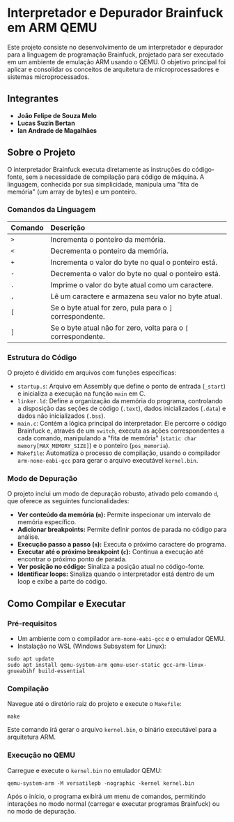 # Interpretador e Depurador Brainfuck em ARM QEMU

Este projeto consiste no desenvolvimento de um interpretador e depurador para a linguagem de programação Brainfuck, projetado para ser executado em um ambiente de emulação ARM usando o QEMU. O objetivo principal foi aplicar e consolidar os conceitos de arquitetura de microprocessadores e sistemas microprocessados.

## Integrantes

- **João Felipe de Souza Melo**
- **Lucas Suzin Bertan**
- **Ian Andrade de Magalhães**

## Sobre o Projeto

O interpretador Brainfuck executa diretamente as instruções do código-fonte, sem a necessidade de compilação para código de máquina. A linguagem, conhecida por sua simplicidade, manipula uma "fita de memória" (um array de bytes) e um ponteiro.

### Comandos da Linguagem

| Comando | Descrição |
| :--- | :--- |
| `>` | Incrementa o ponteiro da memória. |
| `<` | Decrementa o ponteiro da memória. |
| `+` | Incrementa o valor do byte no qual o ponteiro está. |
| `-` | Decrementa o valor do byte no qual o ponteiro está. |
| `.` | Imprime o valor do byte atual como um caractere. |
| `,` | Lê um caractere e armazena seu valor no byte atual. |
| `[` | Se o byte atual for zero, pula para o `]` correspondente. |
| `]` | Se o byte atual não for zero, volta para o `[` correspondente. |

### Estrutura do Código

O projeto é dividido em arquivos com funções específicas:
- `startup.s`: Arquivo em Assembly que define o ponto de entrada (`_start`) e inicializa a execução na função `main` em C.
- `linker.ld`: Define a organização da memória do programa, controlando a disposição das seções de código (`.text`), dados inicializados (`.data`) e dados não inicializados (`.bss`).
- `main.c`: Contém a lógica principal do interpretador. Ele percorre o código Brainfuck e, através de um `switch`, executa as ações correspondentes a cada comando, manipulando a "fita de memória" (`static char memory[MAX_MEMORY_SIZE]`) e o ponteiro (`pos_memoria`).
- `Makefile`: Automatiza o processo de compilação, usando o compilador `arm-none-eabi-gcc` para gerar o arquivo executável `kernel.bin`.

### Modo de Depuração

O projeto inclui um modo de depuração robusto, ativado pelo comando `d`, que oferece as seguintes funcionalidades:
- **Ver conteúdo da memória (`m`):** Permite inspecionar um intervalo de memória específico.
- **Adicionar breakpoints:** Permite definir pontos de parada no código para análise.
- **Execução passo a passo (`n`):** Executa o próximo caractere do programa.
- **Executar até o próximo breakpoint (`c`):** Continua a execução até encontrar o próximo ponto de parada.
- **Ver posição no código:** Sinaliza a posição atual no código-fonte.
- **Identificar loops:** Sinaliza quando o interpretador está dentro de um loop e exibe a parte do código.

## Como Compilar e Executar

### Pré-requisitos
- Um ambiente com o compilador `arm-none-eabi-gcc` e o emulador QEMU.
- Instalação no WSL (Windows Subsystem for Linux):

```
sudo apt update
sudo apt install qemu-system-arm qemu-user-static gcc-arm-linux-gnueabihf build-essential
```

### Compilação
Navegue até o diretório raiz do projeto e execute o `Makefile`:

```
make
```

Este comando irá gerar o arquivo `kernel.bin`, o binário executável para a arquitetura ARM.

### Execução no QEMU
Carregue e execute o `kernel.bin` no emulador QEMU:

```
qemu-system-arm -M versatilepb -nographic -kernel kernel.bin
```

Após o início, o programa exibirá um menu de comandos, permitindo interações no modo normal (carregar e executar programas Brainfuck) ou no modo de depuração.
